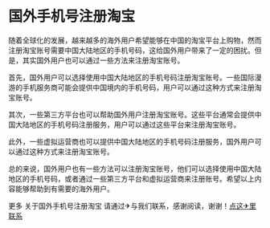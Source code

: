 # 国外手机号注册淘宝

随着全球化的发展，越来越多的海外用户希望能够在中国的淘宝平台上购物，然而注册淘宝账号需要中国大陆地区的手机号码，这给国外用户带来了一定的困扰。但是，其实国外用户也可以通过一些方法来注册淘宝账号。

首先，国外用户可以选择使用中国大陆地区的手机号码注册淘宝账号。一些国际漫游的手机服务商可能会提供中国境内的手机号码，用户可以通过这种方式来注册淘宝账号。

其次，一些第三方平台也可以帮助国外用户注册淘宝账号。这些平台通常会提供中国大陆地区的手机号码注册服务，用户可以通过这些平台来注册淘宝账号。

此外，一些虚拟运营商也可以提供中国大陆地区的手机号码注册服务，国外用户可以通过这种方式来注册淘宝账号。

总的来说，国外用户也有一些方法可以注册淘宝账号，他们可以选择使用中国大陆地区的手机号码，或者通过一些第三方平台和虚拟运营商来注册账号。希望以上内容能够帮助到有需要的海外用户。

更多 关于国外手机号注册淘宝 请通过✈与我们联系，感谢阅读，谢谢！[点这✈里联系](https://ww.k02.cc)